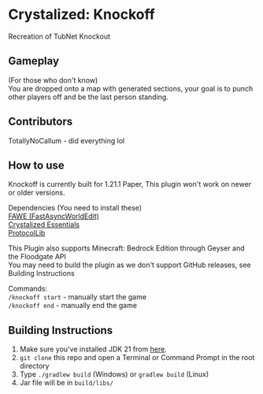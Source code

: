 # Crystalized: Knockoff
Recreation of TubNet Knockout

## Gameplay
(For those who don't know) <br>
You are dropped onto a map with generated sections, your goal is to punch other players off and be the last person standing.

## Contributors
TotallyNoCallum - did everything lol

## How to use
Knockoff is currently built for 1.21.1 Paper, This plugin won't work on newer or older versions.

Dependencies (You need to install these) <br>
[FAWE (FastAsyncWorldEdit)](https://www.spigotmc.org/resources/fastasyncworldedit.13932/) <br>
[Crystalized Essentials](https://github.com/Project-Crystalized/crystalized-essentials) <br>
[ProtocolLib](https://www.spigotmc.org/resources/protocollib.1997/) <br>

This Plugin also supports Minecraft: Bedrock Edition through Geyser and the Floodgate API <br>
You may need to build the plugin as we don't support GitHub releases, see Building Instructions <br>

Commands: <br>
`/knockoff start` - manually start the game <br>
`/knockoff end` - manually end the game <br>

## Building Instructions
1. Make sure you've installed JDK 21 from [here](https://www.oracle.com/java/technologies/javase/jdk21-archive-downloads.html).
2. `git clone` this repo and open a Terminal or Command Prompt in the root directory
3. Type `./gradlew build` (Windows) or `gradlew build` (Linux)
4. Jar file will be in `build/libs/`